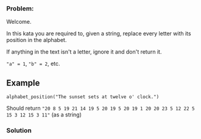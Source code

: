 ### Problem:
<p>Welcome.</p>
<p>In this kata you are required to, given a string, replace every letter with its position in the alphabet.</p>
<p>If anything in the text isn&apos;t a letter, ignore it and don&apos;t return it.</p>
<p><code>&quot;a&quot; = 1</code>, <code>&quot;b&quot; = 2</code>, etc.</p>
<h2 id="example">Example</h2>
<pre style="display: none;"><code class="language-javascript">alphabetPosition(<span class="hljs-string">&quot;The sunset sets at twelve o&apos; clock.&quot;</span>)</code></pre>
<pre><code class="language-python">alphabet_position(<span class="hljs-string">&quot;The sunset sets at twelve o&apos; clock.&quot;</span>)</code></pre>
<pre style="display: none;"><code class="language-ruby">alphabet_position(<span class="hljs-string">&quot;The sunset sets at twelve o&apos; clock.&quot;</span>)</code></pre>
<pre style="display: none;"><code class="language-csharp">Kata.AlphabetPosition(<span class="hljs-string">&quot;The sunset sets at twelve o&apos; clock.&quot;</span>)</code></pre>
<pre style="display: none;"><code class="language-php">alphabet_position(<span class="hljs-string">&apos;The sunset sets at twelve o\&apos; clock.&apos;</span>);</code></pre>
<pre style="display: none;"><code class="language-c">alphabet_position(<span class="hljs-string">&quot;The sunset sets at twelve o&apos; clock.&quot;</span>);</code></pre>
<pre style="display: none;"><code class="language-nasm"><span class="hljs-symbol">text:</span>  <span class="hljs-built_in">db</span>  <span class="hljs-string">&quot;The sunset sets at twelve o&apos; clock.&quot;</span>,0h0
<span class="hljs-symbol">
main:</span>
    <span class="hljs-keyword">mov</span> <span class="hljs-built_in">rdi</span>, text
    <span class="hljs-keyword">call</span> alphabet_position</code></pre>
<pre style="display: none;"><code class="language-rust">alphabet_position(<span class="hljs-string">&quot;The sunset sets at twelve o&apos; clock.&quot;</span>)</code></pre>
<pre style="display: none;"><code class="language-scala">alphabetPosition(<span class="hljs-string">&quot;The sunset sets at twelve o&apos; clock.&quot;</span>)</code></pre>
<pre style="display: none;"><code class="language-groovy">Kata.alphabetPosition(<span class="hljs-string">&quot;The sunset sets at twelve o&apos; clock.&quot;</span>)</code></pre>
<p>Should return <code>&quot;20 8 5 19 21 14 19 5 20 19 5 20 19 1 20 20 23 5 12 22 5 15 3 12 15 3 11&quot;</code> (as a string)</p>

### Solution